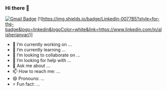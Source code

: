 ### Hi there 👋

[![Gmail Badge](https://img.shields.io/badge/Gmail-d14836?style=for-the-badge&logo=Gmail&logoColor=white&link=mailto:ghaarib01@gmail.com)](mailto:ghaarib01@gmail.com)
[!(https://img.shields.io/badge/LinkedIn-0077B5?style=for-the-badge&logo=linkedin&logoColor=white&link=https://www.linkedin.com/in/alisherianvar/)]

- 🔭 I’m currently working on ...
- 🌱 I’m currently learning ...
- 👯 I’m looking to collaborate on ...
- 🤔 I’m looking for help with ...
- 💬 Ask me about ...
- 📫 How to reach me: ...
- 😄 Pronouns: ...
- ⚡ Fun fact: ...

<!--
**ghuraba01/ghuraba01** is a ✨ _special_ ✨ repository because its `README.md` (this file) appears on your GitHub profile.

Here are some ideas to get you started:

- 🔭 I’m currently working on ...
- 🌱 I’m currently learning ...
- 👯 I’m looking to collaborate on ...
- 🤔 I’m looking for help with ...
- 💬 Ask me about ...
- 📫 How to reach me: ...
- 😄 Pronouns: ...
- ⚡ Fun fact: ...
-->
